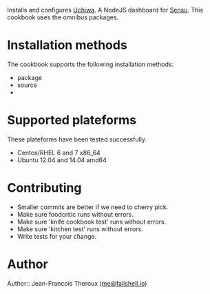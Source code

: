 Installs and configures [Uchiwa](https://github.com/sensu/uchiwa). A NodeJS dashboard for [Sensu](http://sensuapp.org/). This cookbook uses the omnibus packages.

# Installation methods

The cookbook supports the following installation methods:

+ package
+ source
+ 
# Supported plateforms

These plateforms have been tested successfully.

+ Centos/RHEL 6 and 7 x86_64
+ Ubuntu 12.04 and 14.04 amd64

# Contributing

+ Smaller commits are better if we need to cherry pick.
+ Make sure foodcritic runs without errors.
+ Make sure 'knife cookbook test' runs without errors.
+ Make sure 'kitchen test' runs without errors.
+ Write tests for your change.

# Author

Author:: Jean-Francois Theroux (<me@failshell.io>)
